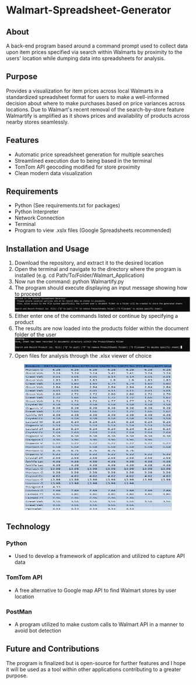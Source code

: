 # Walmart-Spreadsheet-Generator



## About
A back-end program based around a command prompt used to collect data upon item prices specified via search within Walmarts by proximity to the users' location while dumping data into spreadsheets for analysis.

## Purpose
Provides a visualization for item prices across local Walmarts in a standardized spreadsheet format for users to make a well-informed decision about where to make purchases based on price variances across locations. Due to Walmart's recent removal of the search-by-store feature Walmartify is amplified as it shows prices and availability of products across nearby stores seamlessly.

## Features
* Automatic price spreadsheet generation for multiple searches
* Streamlined execution due to being based in the terminal
* TomTom API geocoding modified for store proximity
* Clean modern data visualization

## Requirements
* Python (See requirements.txt for packages)
* Python Interpreter
* Network Connection
* Terminal
* Program to view .xslx files (Google Spreadsheets recommended)

## Installation and Usage
 1. Download the repository, and extract it to the desired location
 2. Open the terminal and navigate to the directory where the program is installed (e.g. cd Path/To/Folder/Walmart_Application)
 3. Now run the command: python Walmartify.py
 4. The program should execute displaying an input message showing how to proceed
 ![Logo](Walmart_Application/README_Images/Start.PNG)
 6. Either enter one of the commands listed or continue by specifying a product
 7. The results are now loaded into the products folder within the document folder of the user
 ![Logo](Walmart_Application/README_Images/done.png)
 9. Open files for analysis through the .xlsx viewer of choice
<p align="center">
  <img src="Walmart_Application/README_Images/sheet.PNG" width="80%" height="400" margin-left="auto" margin-right="auto">
</p>

## Technology
### Python
* Used to develop a framework of application and utilized to capture API data
### TomTom API
* A free alternative to Google map API to find Walmart stores by user location
### PostMan 
* A program utilized to make custom calls to Walmart API in a manner to avoid bot detection

## Future and Contributions
The program is finalized but is open-source for further features and I hope it will be used as a tool within other applications contributing to a greater purpose. 
